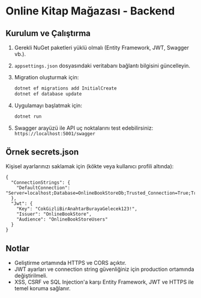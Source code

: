 # Online Kitap Mağazası - Backend

## Kurulum ve Çalıştırma

1. Gerekli NuGet paketleri yüklü olmalı (Entity Framework, JWT, Swagger vb.).
2. `appsettings.json` dosyasındaki veritabanı bağlantı bilgisini güncelleyin.
3. Migration oluşturmak için:

   ```sh
   dotnet ef migrations add InitialCreate
   dotnet ef database update
   ```

4. Uygulamayı başlatmak için:

   ```sh
   dotnet run
   ```

5. Swagger arayüzü ile API uç noktalarını test edebilirsiniz: `https://localhost:5001/swagger`

## Örnek secrets.json

Kişisel ayarlarınızı saklamak için (kökte veya kullanıcı profili altında):

```
{
  "ConnectionStrings": {
    "DefaultConnection": "Server=localhost;Database=OnlineBookStoreDb;Trusted_Connection=True;TrustServerCertificate=True;"
  },
  "Jwt": {
    "Key": "CokGizliBirAnahtarBurayaGelecek123!",
    "Issuer": "OnlineBookStore",
    "Audience": "OnlineBookStoreUsers"
  }
}
```

## Notlar
- Geliştirme ortamında HTTPS ve CORS açıktır.
- JWT ayarları ve connection string güvenliğiniz için production ortamında değiştirilmeli.
- XSS, CSRF ve SQL Injection'a karşı Entity Framework, JWT ve HTTPS ile temel koruma sağlanır. 